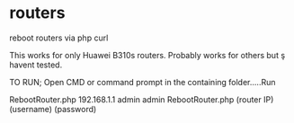 # routers
reboot routers via php curl

This works for only Huawei B310s routers. Probably works for others but ş havent tested.

TO RUN;
Open CMD or command prompt in the containing folder.....Run

RebootRouter.php 192.168.1.1 admin admin
RebootRouter.php  (router IP) (username) (password)
